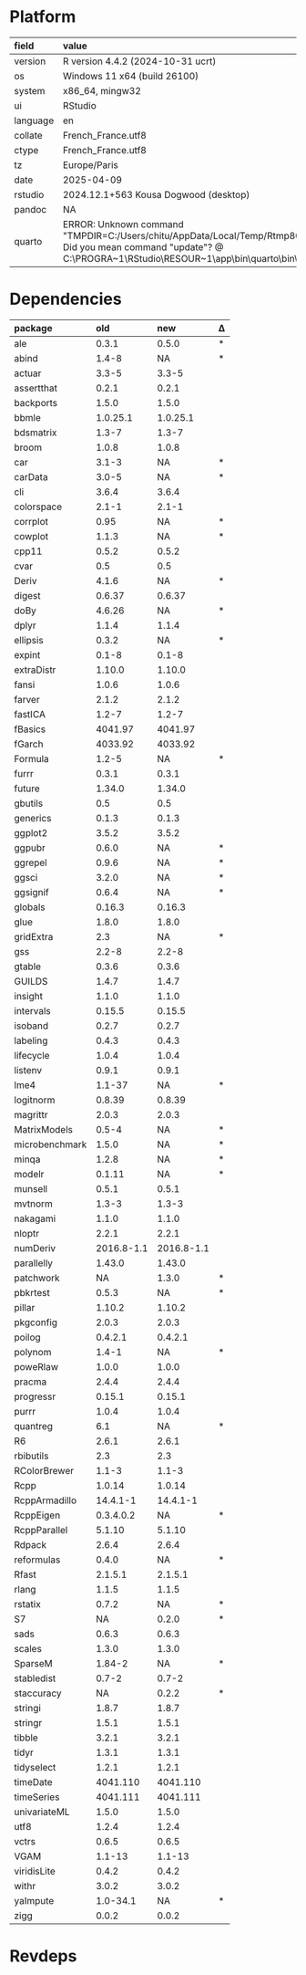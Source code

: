 # Platform

|field    |value                                                                                                                                                                                      |
|:--------|:------------------------------------------------------------------------------------------------------------------------------------------------------------------------------------------|
|version  |R version 4.4.2 (2024-10-31 ucrt)                                                                                                                                                          |
|os       |Windows 11 x64 (build 26100)                                                                                                                                                               |
|system   |x86_64, mingw32                                                                                                                                                                            |
|ui       |RStudio                                                                                                                                                                                    |
|language |en                                                                                                                                                                                         |
|collate  |French_France.utf8                                                                                                                                                                         |
|ctype    |French_France.utf8                                                                                                                                                                         |
|tz       |Europe/Paris                                                                                                                                                                               |
|date     |2025-04-09                                                                                                                                                                                 |
|rstudio  |2024.12.1+563 Kousa Dogwood (desktop)                                                                                                                                                      |
|pandoc   |NA                                                                                                                                                                                         |
|quarto   |ERROR: Unknown command "TMPDIR=C:/Users/chitu/AppData/Local/Temp/Rtmp80Isqg/filec90c527976c6". Did you mean command "update"? @ C:\PROGRA~1\RStudio\RESOUR~1\app\bin\quarto\bin\quarto.exe |

# Dependencies

|package        |old        |new        |Δ  |
|:--------------|:----------|:----------|:--|
|ale            |0.3.1      |0.5.0      |*  |
|abind          |1.4-8      |NA         |*  |
|actuar         |3.3-5      |3.3-5      |   |
|assertthat     |0.2.1      |0.2.1      |   |
|backports      |1.5.0      |1.5.0      |   |
|bbmle          |1.0.25.1   |1.0.25.1   |   |
|bdsmatrix      |1.3-7      |1.3-7      |   |
|broom          |1.0.8      |1.0.8      |   |
|car            |3.1-3      |NA         |*  |
|carData        |3.0-5      |NA         |*  |
|cli            |3.6.4      |3.6.4      |   |
|colorspace     |2.1-1      |2.1-1      |   |
|corrplot       |0.95       |NA         |*  |
|cowplot        |1.1.3      |NA         |*  |
|cpp11          |0.5.2      |0.5.2      |   |
|cvar           |0.5        |0.5        |   |
|Deriv          |4.1.6      |NA         |*  |
|digest         |0.6.37     |0.6.37     |   |
|doBy           |4.6.26     |NA         |*  |
|dplyr          |1.1.4      |1.1.4      |   |
|ellipsis       |0.3.2      |NA         |*  |
|expint         |0.1-8      |0.1-8      |   |
|extraDistr     |1.10.0     |1.10.0     |   |
|fansi          |1.0.6      |1.0.6      |   |
|farver         |2.1.2      |2.1.2      |   |
|fastICA        |1.2-7      |1.2-7      |   |
|fBasics        |4041.97    |4041.97    |   |
|fGarch         |4033.92    |4033.92    |   |
|Formula        |1.2-5      |NA         |*  |
|furrr          |0.3.1      |0.3.1      |   |
|future         |1.34.0     |1.34.0     |   |
|gbutils        |0.5        |0.5        |   |
|generics       |0.1.3      |0.1.3      |   |
|ggplot2        |3.5.2      |3.5.2      |   |
|ggpubr         |0.6.0      |NA         |*  |
|ggrepel        |0.9.6      |NA         |*  |
|ggsci          |3.2.0      |NA         |*  |
|ggsignif       |0.6.4      |NA         |*  |
|globals        |0.16.3     |0.16.3     |   |
|glue           |1.8.0      |1.8.0      |   |
|gridExtra      |2.3        |NA         |*  |
|gss            |2.2-8      |2.2-8      |   |
|gtable         |0.3.6      |0.3.6      |   |
|GUILDS         |1.4.7      |1.4.7      |   |
|insight        |1.1.0      |1.1.0      |   |
|intervals      |0.15.5     |0.15.5     |   |
|isoband        |0.2.7      |0.2.7      |   |
|labeling       |0.4.3      |0.4.3      |   |
|lifecycle      |1.0.4      |1.0.4      |   |
|listenv        |0.9.1      |0.9.1      |   |
|lme4           |1.1-37     |NA         |*  |
|logitnorm      |0.8.39     |0.8.39     |   |
|magrittr       |2.0.3      |2.0.3      |   |
|MatrixModels   |0.5-4      |NA         |*  |
|microbenchmark |1.5.0      |NA         |*  |
|minqa          |1.2.8      |NA         |*  |
|modelr         |0.1.11     |NA         |*  |
|munsell        |0.5.1      |0.5.1      |   |
|mvtnorm        |1.3-3      |1.3-3      |   |
|nakagami       |1.1.0      |1.1.0      |   |
|nloptr         |2.2.1      |2.2.1      |   |
|numDeriv       |2016.8-1.1 |2016.8-1.1 |   |
|parallelly     |1.43.0     |1.43.0     |   |
|patchwork      |NA         |1.3.0      |*  |
|pbkrtest       |0.5.3      |NA         |*  |
|pillar         |1.10.2     |1.10.2     |   |
|pkgconfig      |2.0.3      |2.0.3      |   |
|poilog         |0.4.2.1    |0.4.2.1    |   |
|polynom        |1.4-1      |NA         |*  |
|poweRlaw       |1.0.0      |1.0.0      |   |
|pracma         |2.4.4      |2.4.4      |   |
|progressr      |0.15.1     |0.15.1     |   |
|purrr          |1.0.4      |1.0.4      |   |
|quantreg       |6.1        |NA         |*  |
|R6             |2.6.1      |2.6.1      |   |
|rbibutils      |2.3        |2.3        |   |
|RColorBrewer   |1.1-3      |1.1-3      |   |
|Rcpp           |1.0.14     |1.0.14     |   |
|RcppArmadillo  |14.4.1-1   |14.4.1-1   |   |
|RcppEigen      |0.3.4.0.2  |NA         |*  |
|RcppParallel   |5.1.10     |5.1.10     |   |
|Rdpack         |2.6.4      |2.6.4      |   |
|reformulas     |0.4.0      |NA         |*  |
|Rfast          |2.1.5.1    |2.1.5.1    |   |
|rlang          |1.1.5      |1.1.5      |   |
|rstatix        |0.7.2      |NA         |*  |
|S7             |NA         |0.2.0      |*  |
|sads           |0.6.3      |0.6.3      |   |
|scales         |1.3.0      |1.3.0      |   |
|SparseM        |1.84-2     |NA         |*  |
|stabledist     |0.7-2      |0.7-2      |   |
|staccuracy     |NA         |0.2.2      |*  |
|stringi        |1.8.7      |1.8.7      |   |
|stringr        |1.5.1      |1.5.1      |   |
|tibble         |3.2.1      |3.2.1      |   |
|tidyr          |1.3.1      |1.3.1      |   |
|tidyselect     |1.2.1      |1.2.1      |   |
|timeDate       |4041.110   |4041.110   |   |
|timeSeries     |4041.111   |4041.111   |   |
|univariateML   |1.5.0      |1.5.0      |   |
|utf8           |1.2.4      |1.2.4      |   |
|vctrs          |0.6.5      |0.6.5      |   |
|VGAM           |1.1-13     |1.1-13     |   |
|viridisLite    |0.4.2      |0.4.2      |   |
|withr          |3.0.2      |3.0.2      |   |
|yaImpute       |1.0-34.1   |NA         |*  |
|zigg           |0.0.2      |0.0.2      |   |

# Revdeps

